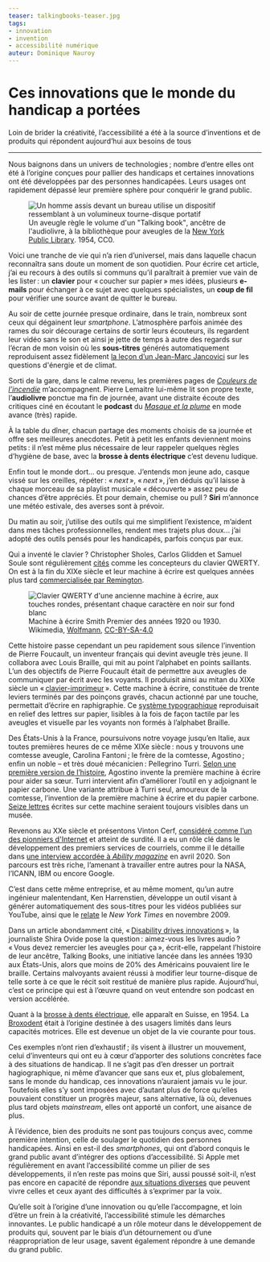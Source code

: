 ```yaml
---
teaser: talkingbooks-teaser.jpg
tags:
- innovation
- invention
- accessibilité numérique
auteur: Dominique Nauroy
---
```

<hgroup>
	<h1>Ces innovations que le monde du handicap a portées</h1>
	<p>Loin de brider la créativité, l’accessibilité a été à la source d’inventions et de produits qui répondent aujourd’hui aux besoins de tous</p>
</hgroup>
<hr>
<div class="intro">
    <p>Nous baignons dans un univers de technologies&#8239;; nombre d’entre elles ont été à l’origine conçues pour pallier des handicaps et certaines innovations ont été développées par des personnes handicapées. Leurs usages ont rapidement dépassé leur première sphère pour conquérir le grand public.</p>
</div>
<figure role="group" aria-label="Un aveugle règle le volume d'un Talking book, ancêtre de l'audiolivre, à la bibliothèque pour aveugles de la New York Public Library. 1954, CC0." class="pic">
    <img src="../../../../content/fr/news/img/talkingbooks.jpg" alt="Un homme assis devant un bureau utilise un dispositif ressemblant à un volumineux tourne-disque portatif">
    <figcaption>Un aveugle règle le volume d'un <span lang="en">"Talking book"</span>, ancêtre de l'audiolivre, à la bibliothèque pour aveugles de la <a lang="en" href="https://digitalcollections.nypl.org/items/510d47df-e34d-a3d9-e040-e00a18064a99">New York Public Library</a>. 1954, CC0.</figcaption>
</figure>
<p>Voici une tranche de vie qui n’a rien d’universel, mais dans laquelle chacun reconnaîtra sans doute un moment de son quotidien. Pour écrire cet article, j’ai eu recours à des outils si communs qu’il paraîtrait à premier vue vain de les lister&#8239;: un <strong>clavier</strong> pour «&#8239;coucher sur papier&#8239;» mes idées, plusieurs <strong>e-mails</strong> pour échanger à ce sujet avec quelques spécialistes, un <strong>coup de fil</strong> pour vérifier une source avant de quitter le bureau.</p>
<p>Au soir de cette journée presque ordinaire, dans le train, nombreux sont ceux qui dégainent leur <i lang="en">smartphone</i>. L’atmosphère parfois animée des rames du soir décourage certains de sortir leurs écouteurs, ils regardent leur vidéo sans le son et ainsi je jette de temps à autre des regards sur l’écran de mon voisin où les <strong>sous-titres</strong> générés automatiquement reproduisent assez fidèlement <a href="https://www.youtube.com/watch?v=FMGb4Wb0gO0">la leçon d’un Jean-Marc Jancovici</a> sur les questions d'énergie et de climat.</p>
<p>Sorti de la gare, dans le calme revenu, les premières pages de <cite><a href="https://www.audible.fr/pd/Couleurs-de-lincendie-Livre-Audio/B078GR1M1M">Couleurs de l’incendie</a></cite> m’accompagnent. Pierre Lemaitre lui-même lit son propre texte, l’<strong>audiolivre</strong> ponctue ma fin de journée, avant une distraite écoute des critiques ciné en écoutant le <strong>podcast</strong> du <cite><a href="https://www.radiofrance.fr/franceinter/podcasts/le-masque-et-la-plume">Masque et la plume</a></cite> en mode avance (très) rapide.</p>
<p>À la table du dîner, chacun partage des moments choisis de sa journée et offre ses meilleures anecdotes. Petit à petit les enfants deviennent moins petits&#8239;: il n’est même plus nécessaire de leur rappeler quelques règles d’hygiène de base, avec la <strong>brosse à dents électrique</strong> c’est devenu ludique.</p>
<p>Enfin tout le monde dort... ou presque. J’entends mon jeune ado, casque vissé sur les oreilles, répéter&#8239;: «&#8239;<i lang="en">next</i>&#8239;», «&#8239;<i lang="en">next</i>&#8239;», j’en déduis qu’il laisse à chaque morceau de sa playlist musicale «&#8239;découverte&#8239;» assez peu de chances d’être appréciés. Et pour demain, chemise ou pull&#8239;? <strong>Siri</strong> m’annonce une météo estivale, des averses sont à prévoir.</p>
<p>Du matin au soir, j’utilise des outils qui me simplifient l’existence, m’aident dans mes tâches professionnelles, rendent mes trajets plus doux... j’ai adopté des outils pensés pour les handicapés, parfois conçus par eux.</p>
<p>Qui a inventé le clavier&#8239;? Christopher Sholes, Carlos Glidden et Samuel Soule sont régulièrement <a href="https://history-computer.com/modern-computer-keyboard/">cités</a> comme les concepteurs du clavier QWERTY. On est à la fin du XIXe siècle et leur machine à écrire est quelques années plus tard <a href="https://en.wikipedia.org/wiki/Sholes_and_Glidden_typewriter">commercialisée par Remington</a>.</p>
<figure role="group" aria-label="Machine à écrire Smith Premier des années 1920 ou 1930. Wikimedia, Wolfmann, CC-BY-SA-4.0" class="pic">
    <img src="../../../../content/fr/news/img/vintage-typewriter.jpg" alt="Clavier QWERTY d'une ancienne machine à écrire, aux touches rondes, présentant chaque caractère en noir sur fond blanc">
    <figcaption>Machine à écrire Smith Premier des années 1920 ou 1930. Wikimedia, <a href="https://commons.wikimedia.org/wiki/File:SMITH_PREMIER_vintage_typewriter_1920-30s_wide_carriage_dusty_worn_without_ribbon_Danish_Norwegian_keys_Gammel_skrivemaskin_levert_av_J%C3%B8rgen_S._Lien_Kontormaskiner_Bergen_%28Odda_skole_2022%29_IMG_1014.jpg">Wolfmann</a>, <a href="https://commons.wikimedia.org/wiki/Category:CC-BY-SA-4.0">CC-BY-SA-4.0</a></figcaption>
</figure>
<p>Cette histoire passe cependant un peu rapidement sous silence l’invention de Pierre Foucault, un inventeur français qui devint aveugle très jeune. Il collabora avec Louis Braille, qui mit au point l’alphabet en points saillants. L’un des objectifs de Pierre Foucault était de permettre aux aveugles de communiquer par écrit avec les voyants. Il produisit ainsi au mitan du XIXe siècle un «&#8239;<a href="http://fondationdutoucher.org/histoire-du-clavier-alphanumerique-une-ergonomie-a-laveugle/">clavier-imprimeur</a>&#8239;». Cette machine à écrire, constituée de trente leviers terminés par des poinçons gravés, chacun actionné par une touche, permettait d’écrire en raphigraphie. Ce <a href="https://gallica.bnf.fr/blog/12102020/histoire-de-la-machine-ecrire">système typographique</a> reproduisait en relief des lettres sur papier, lisibles à la fois de façon tactile par les aveugles et visuelle par les voyants non formés à l’alphabet Braille.</p>
<p>Des États-Unis à la France, poursuivons notre voyage jusqu’en Italie, aux toutes premières heures de ce même XIXe siècle&#8239;: nous y trouvons une comtesse aveugle, Carolina Fantoni&#8239;; le frère de la comtesse, Agostino&#8239;; enfin un noble – et très doué mécanicien&#8239;: Pellegrino Turri. <a href="https://blog.lib.uiowa.edu/eng/new-exhibit-on-the-history-of-the-typewriter/">Selon une première version de l’histoire</a>, Agostino invente la première machine à écrire pour aider sa sœur. Turri intervient afin d’améliorer l’outil en y adjoignant le papier carbone. Une variante attribue à Turri seul, amoureux de la comtesse, l’invention de la première machine à écrire et du papier carbone. <a href="http://www.computer-timeline.com/timeline/henry-mill/">Seize lettres</a> écrites sur cette machine seraient toujours visibles dans un musée.</p>
<p>Revenons au XXe siècle et présentons Vinton Cerf, <a href="https://www.internethalloffame.org/vint-cerf/">considéré comme l’un des pionniers d'Internet</a> et atteint de surdité. Il a eu un rôle clé dans le développement des premiers services de courriels, comme il le détaille dans <a href="https://abilitymagazine.com/vint-cerf-co-creator-of-the-internet-and-email/">une interview accordée à <i lang="en">Ability magazine</i></a> en avril 2020. Son parcours est très riche, l’amenant à travailler entre autres pour la NASA, l’ICANN, IBM ou encore <span lang="en">Google</span>.</p>
<p>C’est dans cette même entreprise, et au même moment, qu’un autre ingénieur malentendant, Ken Harrenstien, développe un outil visant à générer automatiquement des sous-titres pour les vidéos publiées sur <span lang="en">YouTube</span>, ainsi que le <a href="https://www.nytimes.com/2009/11/20/technology/internet/20google.html">relate</a> le <i lang="en">New York Times</i> en novembre 2009.</p>
<p>Dans un article abondamment cité, «&#8239;<a lang="en" href="https://www.nytimes.com/2021/10/14/technology/audiobooks-innovation.html">Disability drives innovations</a>&#8239;», la journaliste Shira Ovide pose la question&#8239;: aimez-vous les livres audio&#8239;? «&#8239;Vous devez remercier les aveugles pour ça&#8239;», écrit-elle, rappelant l’histoire de leur ancêtre, <span lang="en">Talking Books</span>, une initiative lancée dans les années 1930 aux États-Unis, alors que moins de 20% des Américains pouvaient lire le braille. Certains malvoyants avaient réussi à modifier leur tourne-disque de telle sorte à ce que le récit soit restitué de manière plus rapide. Aujourd’hui, c’est ce principe qui est à l’œuvre quand on veut entendre son podcast en version accélérée.</p>
<p>Quant à la <a href="https://science.howstuffworks.com/innovation/everyday-innovations/items-invented-people-with-disabilities.htm">brosse à dents électrique</a>, elle apparaît en Suisse, en 1954. La <a href="https://homeaccess.nationalramp.com/news/5-pieces-of-adaptive-technology-with-widespread-appeal/">Broxodent</a> était à l’origine destinée à des usagers limités dans leurs capacités motrices. Elle est devenue un objet de la vie courante pour tous.</p>
<p>Ces exemples n’ont rien d’exhaustif&#8239;; ils visent à illustrer un mouvement, celui d’inventeurs qui ont eu à cœur d’apporter des solutions concrètes face à des situations de handicap. Il ne s’agit pas d’en dresser un portrait hagiographique, ni même d’avancer que sans eux et, plus globalement, sans le monde du handicap, ces innovations n’auraient jamais vu le jour. Toutefois elles s’y sont imposées avec d’autant plus de force qu’elles pouvaient constituer un progrès majeur, sans alternative, là où, devenues plus tard objets <i lang="en">mainstream</i>, elles ont apporté un confort, une aisance de plus.</p>
<p>À l’évidence, bien des produits ne sont pas toujours conçus avec, comme première intention, celle de soulager le quotidien des personnes handicapées. Ainsi en est-il des <i lang="en">smartphones</i>, qui ont d’abord conquis le grand public avant d’intégrer des options d’accessibilité. Si Apple met régulièrement en avant l’accessibilité comme un pilier de ses développements, il n’en reste pas moins que Siri, aussi poussé soit-il, n’est pas encore en capacité de répondre <a href="https://www.boia.org/blog/apples-siri-changed-accessibility-but-no-voice-assistant-is-perfect">aux situations diverses</a> que peuvent vivre celles et ceux ayant des difficultés à s’exprimer par la voix. </p>
<p>Qu’elle soit à l’origine d’une innovation ou qu’elle l’accompagne, et loin d’être un frein à la créativité, l’accessibilité stimule les démarches innovantes. Le public handicapé a un rôle moteur dans le développement de produits qui, souvent par le biais d’un détournement ou d’une réappropriation de leur usage, savent également répondre à une demande du grand public.</p>
